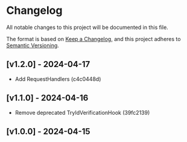 # Changelog

All notable changes to this project will be documented in this file.

The format is based on [Keep a Changelog](https://keepachangelog.com/en/1.0.0/),
and this project adheres to [Semantic Versioning](https://semver.org/spec/v2.0.0.html).

## [v1.2.0] - 2024-04-17

- Add RequestHandlers (c4c0448d)

## [v1.1.0] - 2024-04-16

- Remove deprecated TryIdVerificationHook (39fc2139)

## [v1.0.0] - 2024-04-15
